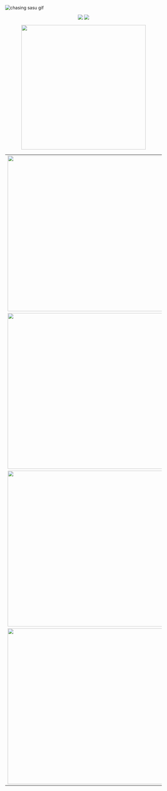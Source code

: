 
 ![chasing sasu gif](https://files.catbox.moe/t1wjrf.webp) 

 <p align="center">
  <img src="https://komarev.com/ghpvc/?username=ZPIIDR&color=539289&style=plastic&label=profile_views_⟢" />
  <img src="https://cdn.discordapp.com/attachments/1249866886687227914/1388250985419505755/IMG_5357.gif?ex=68604cfb&is=685efb7b&hm=0b43819d089249d8df945a0d1c8bbd9a1cf3524cb030b9908c73ee73f369b180&" />
</p>


<p align="center">
  <a href="https://spotify-github-profile.kittinanx.com/api/view.svg?uid=31n7g6dvqqckkvzd64dbkpkhaqqq&redirect=true">
    <img src="https://spotify-github-profile.kittinanx.com/api/view.svg?uid=31n7g6dvqqckkvzd64dbkpkhaqqq&cover_image=true&theme=novatorem&show_offline=false&background_color=121212&interchange=false" width="400" />
  </a>
</p>

<table>
  <tr>
    <td><img src="https://files.catbox.moe/1x7j3p.jpeg" width="500"/></td>
    <td><img src="https://files.catbox.moe/ca9nr4.jpeg" width="500"/></td>
  </tr>
  <tr>
    <td><img src="https://files.catbox.moe/u2fvh9.png" width="500"/></td>
    <td><img src="https://files.catbox.moe/bq9r4b.png" width="500"/></td>
  </tr>
  <tr>
    <td><img src="https://files.catbox.moe/j0x9py.png" width="500"/></td>
    <td><img src="https://files.catbox.moe/hq0dzt.jpeg" width="500"/></td>
  </tr>
  <tr>
    <td><img src="https://files.catbox.moe/ns8pnf.jpeg" width="500"/></td>
    <td><img src="https://files.catbox.moe/bagenv.png" width="500"/></td>
  </tr>
</table>

